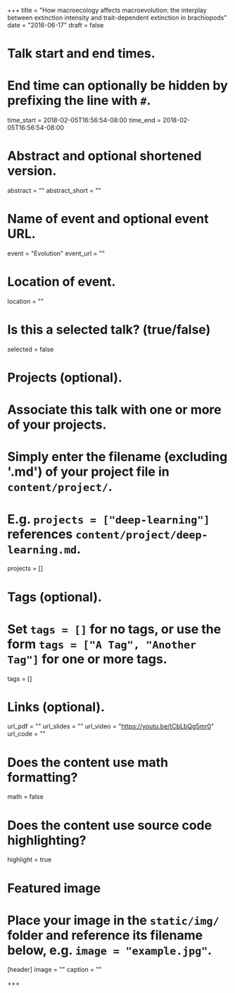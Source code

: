 +++
title = "How macroecology affects macroevolution: the interplay between extinction intensity and trait-dependent extinction in brachiopods"
date = "2016-06-17"
draft = false

# Talk start and end times.
#   End time can optionally be hidden by prefixing the line with `#`.
time_start = 2018-02-05T16:56:54-08:00
time_end = 2018-02-05T16:56:54-08:00

# Abstract and optional shortened version.
abstract = ""
abstract_short = ""

# Name of event and optional event URL.
event = "Evolution"
event_url = ""

# Location of event.
location = ""

# Is this a selected talk? (true/false)
selected = false

# Projects (optional).
#   Associate this talk with one or more of your projects.
#   Simply enter the filename (excluding '.md') of your project file in `content/project/`.
#   E.g. `projects = ["deep-learning"]` references `content/project/deep-learning.md`.
projects = []

# Tags (optional).
#   Set `tags = []` for no tags, or use the form `tags = ["A Tag", "Another Tag"]` for one or more tags.
tags = []

# Links (optional).
url_pdf = ""
url_slides = ""
url_video = "https://youtu.be/tCbLbQg5mr0"
url_code = ""

# Does the content use math formatting?
math = false

# Does the content use source code highlighting?
highlight = true

# Featured image
# Place your image in the `static/img/` folder and reference its filename below, e.g. `image = "example.jpg"`.
[header]
image = ""
caption = ""

+++

